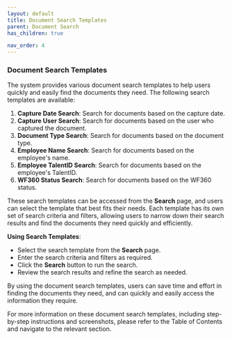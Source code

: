 ```yaml
---
layout: default
title: Document Search Templates
parent: Document Search
has_children: true

nav_order: 4
---
```

### Document Search Templates
The system provides various document search templates to help users quickly and easily find the documents they need. The following search templates are available:

1. **Capture Date Search**: Search for documents based on the capture date.
2. **Capture User Search**: Search for documents based on the user who captured the document.
3. **Document Type Search**: Search for documents based on the document type.
4. **Employee Name Search**: Search for documents based on the employee's name.
5. **Employee TalentID Search**: Search for documents based on the employee's TalentID.
6. **WF360 Status Search**: Search for documents based on the WF360 status.

These search templates can be accessed from the **Search** page, and users can select the template that best fits their needs. Each template has its own set of search criteria and filters, allowing users to narrow down their search results and find the documents they need quickly and efficiently.

**Using Search Templates**:

* Select the search template from the **Search** page.
* Enter the search criteria and filters as required.
* Click the **Search** button to run the search.
* Review the search results and refine the search as needed.

By using the document search templates, users can save time and effort in finding the documents they need, and can quickly and easily access the information they require.

For more information on these document search templates, including step-by-step instructions and screenshots, please refer to the Table of Contents and navigate to the relevant section.